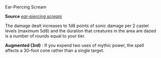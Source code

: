 Ear-Piercing Scream

**Source** [_ear-piercing scream_](/pathfinderRPG/prd/ultimateMagic/spells/earPiercingScream.html#_ear-piercing-scream)

The damage dealt increases to 1d8 points of sonic damage per 2 caster levels (maximum 5d8) and the duration that creatures in the area are dazed is a number of rounds equal to your tier.

**Augmented (3rd)** : If you expend two uses of mythic power, the spell affects a 30-foot cone rather than a single target.

